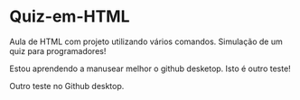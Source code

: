 # Quiz-em-HTML
Aula de HTML com projeto utilizando vários comandos. Simulação de um quiz para programadores!

Estou aprendendo a manusear melhor o github desketop. Isto é outro teste!

Outro teste no Github desktop.